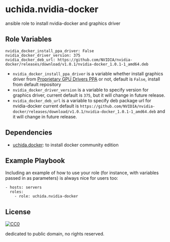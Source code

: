 uchida.nvidia-docker
====================

ansible role to install nvidia-docker and graphics driver

Role Variables
--------------

```
nvidia_docker_install_ppa_driver: False
nvidia_docker_driver_version: 375
nvidia_docker_deb_url: https://github.com/NVIDIA/nvidia-docker/releases/download/v1.0.1/nvidia-docker_1.0.1-1_amd64.deb
```

- `nvidia_docker_install_ppa_driver` is a variable whether install graphics driver from
  [Proprietary GPU Drivers PPA](https://launchpad.net/~graphics-drivers/+archive/ubuntu/ppa) or not,
  default is `False`, install from default repository
- `nvidia_docker_driver_version` is a variable to specify version for graphics driver,
  current default is `375`, but it will change in future release.
- `nvidia_docker_deb_url` is a variable to specify deb package url for nvidia-docker
  current default is `https://github.com/NVIDIA/nvidia-docker/releases/download/v1.0.1/nvidia-docker_1.0.1-1_amd64.deb`
  and it will change in future release.

Dependencies
------------

- [uchida.docker](https://galaxy.ansible.com/uchida/docker/): to install docker community edition

Example Playbook
----------------

Including an example of how to use your role (for instance, with variables passed in as parameters) is always nice for users too:

```
- hosts: servers
  roles:
    - role: uchida.nvidia-docker
```

License
-------

[![CC0](http://i.creativecommons.org/p/zero/1.0/88x31.png "CC0")](http://creativecommons.org/publicdomain/zero/1.0/deed)

dedicated to public domain, no rights reserved.
